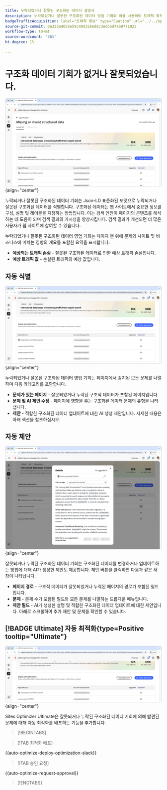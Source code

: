 ```yaml
---
title: 누락되었거나 잘못된 구조화된 데이터 설명서
description: 누락되었거나 잘못된 구조화된 데이터 영업 기회와 이를 사용하여 트래픽 획득을 개선하는 방법에 대해 알아봅니다.
badgeTrafficAcquisition: label="트래픽 확보" type="Caution" url="../../opportunity-types/traffic-acquisition.md" tooltip="트래픽 확보"
source-git-commit: 0a333a4055e59c49d3266d8c3ed55d7e60771923
workflow-type: tm+mt
source-wordcount: '361'
ht-degree: 1%

---
```



# 구조화 데이터 기회가 없거나 잘못되었습니다.

![구조적 데이터 기회가 없거나 잘못되었습니다.](./assets/missing-or-invalid-structured-data/hero.png){align="center"}

누락되거나 잘못된 구조화된 데이터 기회는 Json-LD 표준화된 포맷으로 누락되거나 잘못된 구조화된 데이터를 식별합니다. 구조화된 데이터는 웹 사이트에서 중요한 정보를 구성, 설명 및 레이블을 지정하는 방법입니다. 이는 검색 엔진이 페이지의 콘텐츠를 해석하는 데 도움이 되며 검색 결과의 가시성을 향상시킵니다. 검색 결과가 개선되면 더 많은 사용자가 웹 사이트에 참여할 수 있습니다.

누락되었거나 잘못된 구조화된 데이터 영업 기회는 페이지 맨 위에 문제와 사이트 및 비즈니스에 미치는 영향의 개요를 포함한 요약을 표시합니다.

* **예상되는 트래픽 손실** - 잘못된 구조화된 데이터로 인한 예상 트래픽 손실입니다.
* **예상 트래픽 값** - 손실된 트래픽의 예상 값입니다.

## 자동 식별

![누락되었거나 잘못된 구조화된 데이터를 자동으로 식별](./assets/missing-or-invalid-structured-data/auto-identify.png){align="center"}

누락되었거나 잘못된 구조화된 데이터 영업 기회는 페이지에서 감지된 모든 문제를 나열하며 다음 카테고리를 포함합니다.

* **문제가 있는 페이지** - 잘못되었거나 누락된 구조적 데이터가 포함된 페이지입니다.
* **문제 및 AI 제안 수정** - 페이지에 영향을 주는 구조화된 데이터 문제의 유형을 나타냅니다.
* **제안** - 적합한 구조화된 데이터 업데이트에 대한 AI 생성 제안입니다. 자세한 내용은 아래 섹션을 참조하십시오.

## 자동 제안

![구조적 데이터가 없거나 잘못된 자동 제안](./assets/missing-or-invalid-structured-data/auto-suggest.png){align="center"}

잘못되거나 누락된 구조화된 데이터 기회는 구조화된 데이터를 변경하거나 업데이트하는 방법에 대해 AI가 생성한 제안도 제공합니다. 제안 버튼을 클릭하면 다음과 같은 새 창이 나타납니다.

* **페이지 경로** - 구조적 데이터가 잘못되었거나 누락된 페이지의 경로가 포함된 필드입니다.
* **문제** - 문제 수가 포함된 필드와 모든 문제를 나열하는 드롭다운 메뉴입니다.
* **제안 필드** - AI가 생성한 설명 및 적합한 구조화된 데이터 업데이트에 대한 제안입니다. 아래로 스크롤하여 추가 제안 및 문제를 확인할 수 있습니다.

## [!BADGE Ultimate] 자동 최적화{type=Positive tooltip="Ultimate"}


![누락되었거나 잘못된 구조화된 데이터 자동 최적화](./assets/missing-or-invalid-structured-data/auto-optimize.png){align="center"}

Sites Optimizer Ultimate은 잘못되거나 누락된 구조화된 데이터 기회에 의해 발견된 문제에 대해 자동 최적화를 배포하는 기능을 추가합니다. <!--- TBD-need more in-depth and opportunity specific information here. What does the auto-optimization do?-->

>[!BEGINTABS]

>[!TAB 최적화 배포]

{{auto-optimize-deploy-optimization-slack}}

>[!TAB 승인 요청]

{{auto-optimize-request-approval}}

>[!ENDTABS]
